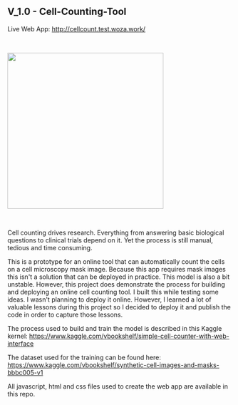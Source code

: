 ## V_1.0 - Cell-Counting-Tool

Live Web App: http://cellcount.test.woza.work/

<br>

<img src="http://cellcount.test.woza.work/assets/cellcount_sample.png" width="350"></img>

<br>

Cell counting drives research. Everything from answering basic biological questions to clinical trials depend on it. Yet the process is still manual, tedious and time consuming. 

This is a prototype for an online tool that can automatically count the cells on a cell microscopy mask image. Because this app requires mask images this isn't a solution that can be deployed in practice. This model is also a bit unstable. However, this project does demonstrate the process for building and deploying an online cell counting tool. I built this while testing some ideas. I wasn't planning to deploy it online. However, I learned a lot of valuable lessons during this project so I decided to deploy it and publish the code in order to capture those lessons. 


The process used to build and train the model is described in this Kaggle kernel:
https://www.kaggle.com/vbookshelf/simple-cell-counter-with-web-interface

The dataset used for the training can be found here:<br>
https://www.kaggle.com/vbookshelf/synthetic-cell-images-and-masks-bbbc005-v1

All javascript, html and css files used to create the web app are available in this repo.
